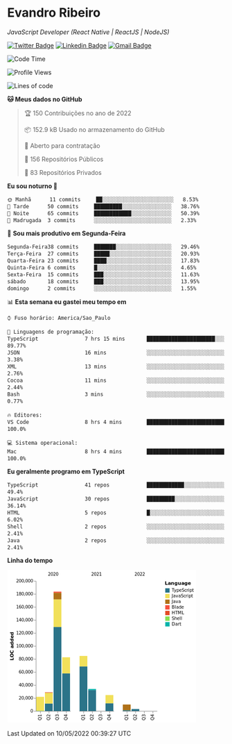 # Evandro **Ribeiro**

*JavaScript Developer (React Native | ReactJS | NodeJS)*

[![Twitter Badge](https://img.shields.io/badge/-@ribeiroevandro-201B2D?style=flat-square&labelColor=201B2D&logo=twitter&logoColor=white&link=https://twitter.com/ribeiroevandro)](https://twitter.com/ribeiroevandro) 
[![Linkedin Badge](https://img.shields.io/badge/-Evandro%20Ribeiro-201B2D?style=flat-square&logo=Linkedin&logoColor=white&link=https://www.linkedin.com/in/ribeiroevandro)](https://www.linkedin.com/in/ribeiroevandro) 
[![Gmail Badge](https://img.shields.io/badge/-oi@ribeiroevandro.com.br-201B2D?style=flat-square&logo=Gmail&logoColor=white&link=mailto:oi@ribeiroevandro.com.br)](mailto:oi@ribeiroevandro.com.br)


<!--START_SECTION:waka-->
![Code Time](http://img.shields.io/badge/Code%20Time-0-blue)

![Profile Views](http://img.shields.io/badge/Visualizac%C3%B5es%20do%20perfil-4-blue)

![Lines of code](https://img.shields.io/badge/Desde%20o%20Hello%20World%20eu%20escrevi-473%20Thousand%20linhas%20de%20c%C3%B3digo-blue)

**🐱 Meus dados no GitHub** 

> 🏆 150 Contribuições no ano de 2022
 > 
> 📦 152.9 kB Usado no armazenamento do GitHub 
 > 
> 💼 Aberto para contratação
 > 
> 📜 156 Repositórios Públicos 
 > 
> 🔑 83 Repositórios Privados  
 > 
**Eu sou noturno 🦉** 

```text
🌞 Manhã      11 commits     ██░░░░░░░░░░░░░░░░░░░░░░░   8.53% 
🌆 Tarde      50 commits     █████████░░░░░░░░░░░░░░░░   38.76% 
🌃 Noite      65 commits     ████████████░░░░░░░░░░░░░   50.39% 
🌙 Madrugada  3 commits      ░░░░░░░░░░░░░░░░░░░░░░░░░   2.33%

```
📅 **Sou mais produtivo em Segunda-Feira** 

```text
Segunda-Feira38 commits     ███████░░░░░░░░░░░░░░░░░░   29.46% 
Terça-Feira  27 commits     █████░░░░░░░░░░░░░░░░░░░░   20.93% 
Quarta-Feira 23 commits     ████░░░░░░░░░░░░░░░░░░░░░   17.83% 
Quinta-Feira 6 commits      █░░░░░░░░░░░░░░░░░░░░░░░░   4.65% 
Sexta-Feira  15 commits     ███░░░░░░░░░░░░░░░░░░░░░░   11.63% 
sábado       18 commits     ███░░░░░░░░░░░░░░░░░░░░░░   13.95% 
domingo      2 commits      ░░░░░░░░░░░░░░░░░░░░░░░░░   1.55%

```


📊 **Esta semana eu gastei meu tempo em** 

```text
⌚︎ Fuso horário: America/Sao_Paulo

💬 Linguagens de programação: 
TypeScript               7 hrs 15 mins       ██████████████████████░░░   89.77% 
JSON                     16 mins             ░░░░░░░░░░░░░░░░░░░░░░░░░   3.38% 
XML                      13 mins             ░░░░░░░░░░░░░░░░░░░░░░░░░   2.76% 
Cocoa                    11 mins             ░░░░░░░░░░░░░░░░░░░░░░░░░   2.44% 
Bash                     3 mins              ░░░░░░░░░░░░░░░░░░░░░░░░░   0.77%

🔥 Editores: 
VS Code                  8 hrs 4 mins        █████████████████████████   100.0%

💻 Sistema operacional: 
Mac                      8 hrs 4 mins        █████████████████████████   100.0%

```

**Eu geralmente programo em TypeScript** 

```text
TypeScript               41 repos            ████████████░░░░░░░░░░░░░   49.4% 
JavaScript               30 repos            █████████░░░░░░░░░░░░░░░░   36.14% 
HTML                     5 repos             █░░░░░░░░░░░░░░░░░░░░░░░░   6.02% 
Shell                    2 repos             ░░░░░░░░░░░░░░░░░░░░░░░░░   2.41% 
Java                     2 repos             ░░░░░░░░░░░░░░░░░░░░░░░░░   2.41%

```


**Linha do tempo**

![Chart not found](https://raw.githubusercontent.com/ribeiroevandro/ribeiroevandro/master/charts/bar_graph.png) 


 Last Updated on 10/05/2022 00:39:27 UTC
<!--END_SECTION:waka-->
